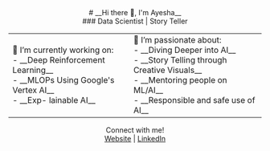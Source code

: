 <div align="center">
# __Hi there 👋, I'm Ayesha__ </br>
### Data Scientist | Story Teller
</div>
<div align="center">
<table border="0">
<tr>
<td>🔭 I’m currently working on: </br>
 - __Deep Reinforcement Learning__ </br>
 - __MLOPs Using Google's Vertex AI__ </br>
 - __Exp- lainable AI__ </td>

<td>🌱 I’m passionate about: </br>
- __Diving Deeper into AI__ </br>
- __Story Telling through Creative Visuals__ </br>
- __Mentoring people on ML/AI__ </br>
- __Responsible and safe use of AI__ </td>
</tr>
</table>
</div>
<div align="center">
  Connect with me!<br>
  <a href="https://ayeshanasim.github.io">Website</a> | <a href="https://www.linkedin.com/in/ayesha-nasim-b31819b5/">LinkedIn</a>
</div>
